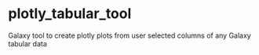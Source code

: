 # plotly_tabular_tool
Galaxy tool to create plotly plots from user selected columns of any Galaxy tabular data 
